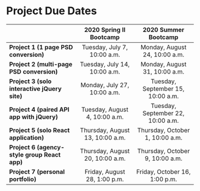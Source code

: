 # Project Due Dates

|                                              |      2020 Spring II Bootcamp       |     2020 Summer Bootcamp      |
| -------------------------------------------- | :-------------------------------: | :------------------------------: |
| **Project 1 (1 page PSD conversion)**        |  Tuesday, July 7, 10:00 a.m.       |  Monday, August 24, 10:00 a.m.   |
| **Project 2 (multi-page PSD conversion)**    |  Tuesday, July 14, 10:00 a.m.       |  Monday, August 31, 10:00 a.m.   |
| **Project 3 (solo interactive jQuery site)** |  Monday, July 27, 10:00 a.m.       |  Tuesday, September 15, 10:00 a.m.  |
| **Project 4 (paired API app with jQuery)**   |  Tuesday, August 4, 10:00 a.m.      |  Tuesday, September 22, 10:00 a.m.  |
| **Project 5 (solo React application)**       |  Thursday, August 13, 10:00 a.m.     | Thursday, October 1, 10:00 a.m. |
| **Project 6 (agency-style group React app)** |  Thursday, August 20, 10:00 a.m.        | Thursday, October 9, 10:00 a.m. |
| **Project 7 (personal portfolio)**           |  Friday, August 28, 1:00 p.m.      | Friday, October 16, 1:00 p.m.  |
